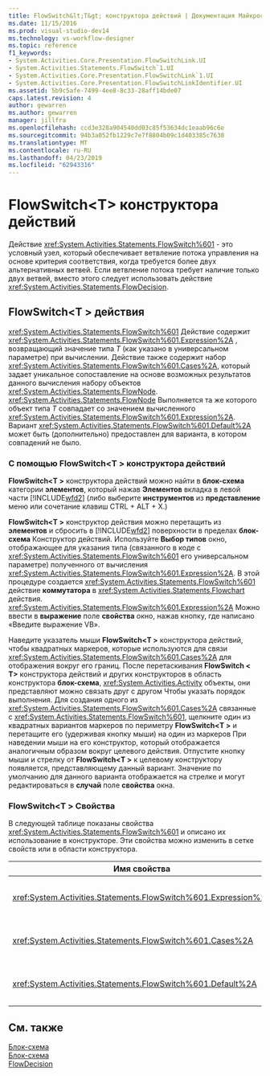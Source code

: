 ```yaml
---
title: FlowSwitch&lt;T&gt; конструктора действий | Документация Майкрософт
ms.date: 11/15/2016
ms.prod: visual-studio-dev14
ms.technology: vs-workflow-designer
ms.topic: reference
f1_keywords:
- System.Activities.Core.Presentation.FlowSwitchLink.UI
- System.Activities.Statements.FlowSwitch`1.UI
- System.Activities.Core.Presentation.FlowSwitchLink`1.UI
- System.Activities.Core.Presentation.FlowSwitchLinkIdentifier.UI
ms.assetid: 5b9c5afe-7499-4ee8-8c33-28aff14bde07
caps.latest.revision: 4
author: gewarren
ms.author: gewarren
manager: jillfra
ms.openlocfilehash: ccd3e328a904540dd03c85f53634dc1eaab96c6e
ms.sourcegitcommit: 94b3a052fb1229c7e7f8804b09c1d403385c7630
ms.translationtype: MT
ms.contentlocale: ru-RU
ms.lasthandoff: 04/23/2019
ms.locfileid: "62943316"
---
```

# <a name="flowswitchlttgt-activity-designer"></a>FlowSwitch&lt;T&gt; конструктора действий
Действие <xref:System.Activities.Statements.FlowSwitch%601> - это условный узел, который обеспечивает ветвление потока управления на основе критерия соответствия, когда требуется более двух альтернативных ветвей. Если ветвление потока требует наличие только двух ветвей, вместо этого следует использовать действие <xref:System.Activities.Statements.FlowDecision>.  
  
## <a name="the-flowswitcht-activity"></a>FlowSwitch\<T > действия  
 <xref:System.Activities.Statements.FlowSwitch%601> Действие содержит <xref:System.Activities.Statements.FlowSwitch%601.Expression%2A> , возвращающий значение типа *T* (как указано в универсальном параметре) при вычислении. Действие также содержит набор <xref:System.Activities.Statements.FlowSwitch%601.Cases%2A>, который задает уникальное сопоставление на основе возможных результатов данного вычисления набору объектов <xref:System.Activities.Statements.FlowNode>. <xref:System.Activities.Statements.FlowNode> Выполняется та же которого объект типа *T* совпадает со значением вычисленного <xref:System.Activities.Statements.FlowSwitch%601.Expression%2A>. Вариант <xref:System.Activities.Statements.FlowSwitch%601.Default%2A> может быть (дополнительно) предоставлен для варианта, в котором совпадений не было.  
  
### <a name="using-the-flowswitcht-activity-designer"></a>С помощью FlowSwitch\<T > конструктора действий  
 **FlowSwitch\<T >** конструктора действий можно найти в **блок-схема** категории **элементов**, который нажав **Элементов** вкладка в левой части [!INCLUDE[wfd2](../includes/wfd2-md.md)] (либо выберите **инструментов** из **представление** меню или сочетание клавиш CTRL + ALT + X.)  
  
 **FlowSwitch\<T >** конструктор действия можно перетащить из **элементов** и сбросить в [!INCLUDE[wfd2](../includes/wfd2-md.md)] поверхности в пределах **блок-схема** Конструктор действий. Используйте **Выбор типов** окно, отображающее для указания типа (связанного в коде с <xref:System.Activities.Statements.FlowSwitch%601> его универсальном параметре) полученного от вычисления <xref:System.Activities.Statements.FlowSwitch%601.Expression%2A>. В этой процедуре создается <xref:System.Activities.Statements.FlowSwitch%601> действие **коммутатора** в <xref:System.Activities.Statements.Flowchart> действия. <xref:System.Activities.Statements.FlowSwitch%601.Expression%2A> Можно ввести в **выражение** поле **свойства** окно, нажав кнопку, где написано «Введите выражение VB».  
  
 Наведите указатель мыши **FlowSwitch\<T >** конструктора действий, чтобы квадратных маркеров, которые используются для связи <xref:System.Activities.Statements.FlowSwitch%601.Cases%2A> для отображения вокруг его границ. После перетаскивания **FlowSwitch < T\>**  конструктора действий и других конструкторов в область конструктора **блок-схема**, <xref:System.Activities.Activity> объекты, они представляют можно связать друг с другом Чтобы указать порядок выполнения. Для создания одного из <xref:System.Activities.Statements.FlowSwitch%601.Cases%2A> связанные с <xref:System.Activities.Statements.FlowSwitch%601>, щелкните один из квадратных вариантов маркеров по периметру **FlowSwitch\<T >** и перетащите его (удерживая кнопку мыши) на один из маркеров При наведении мыши на его конструктор, который отображается аналогичным образом вокруг целевого действия. Отпустите кнопку мыши и стрелку от **FlowSwitch\<T >** к целевому конструктору появляется, представляющему данный вариант. Значение по умолчанию для данного варианта отображается на стрелке и могут редактироваться в **случай** поле **свойства** окна.  
  
### <a name="the-flowswitcht-properties"></a>FlowSwitch\<T > Свойства  
 В следующей таблице показаны свойства <xref:System.Activities.Statements.FlowSwitch%601> и описано их использование в конструкторе. Эти свойства можно изменить в сетке свойств или в области конструктора.  
  
|Имя свойства|Обязательно|Использование|  
|-------------------|--------------|-----------|  
|<xref:System.Activities.Statements.FlowSwitch%601.Expression%2A>|True|Указывает выражение, вычисляемое для определения того, на какой из вариантов <xref:System.Activities.Statements.FlowSwitch%601.Cases%2A> следует переключиться в пути выполнения.|  
|<xref:System.Activities.Statements.FlowSwitch%601.Cases%2A>|False|Задает уникальное сопоставление возможных результатов, полученных при вычислении <xref:System.Activities.Statements.FlowSwitch%601.Expression%2A>, набору объектов <xref:System.Activities.Statements.FlowNode>.|  
|<xref:System.Activities.Statements.FlowSwitch%601.Default%2A>|True|Задает сопоставление, когда вычисление <xref:System.Activities.Statements.FlowSwitch%601.Expression%2A> не совпадает ни с одним значением, содержащимся в объекте <xref:System.Activities.Statements.FlowSwitch%601.Cases%2A>.|  
  
## <a name="see-also"></a>См. также  
 [Блок-схема](../workflow-designer/flowchart-activity-designers.md)   
 [Блок-схема](../workflow-designer/flowchart-activity-designer.md)   
 [FlowDecision](../workflow-designer/flowdecision-activity-designer.md)